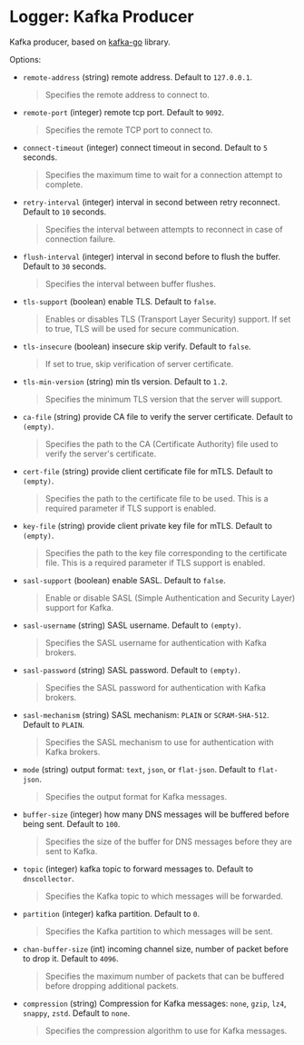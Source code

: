 # Logger: Kafka Producer

Kafka producer, based on [kafka-go](https://github.com/segmentio/kafka-go) library.

Options:

- `remote-address` (string) remote address. Default to `127.0.0.1`.
  > Specifies the remote address to connect to.
- `remote-port` (integer) remote tcp port. Default to `9092`.
  > Specifies the remote TCP port to connect to.
- `connect-timeout` (integer) connect timeout in second. Default to `5` seconds.
  > Specifies the maximum time to wait for a connection attempt to complete.
- `retry-interval` (integer) interval in second between retry reconnect. Default to `10` seconds.
  > Specifies the interval between attempts to reconnect in case of connection failure.
- `flush-interval` (integer) interval in second before to flush the buffer. Default to `30` seconds.
  > Specifies the interval between buffer flushes.
- `tls-support` (boolean) enable TLS. Default to `false`.
  > Enables or disables TLS (Transport Layer Security) support. If set to true, TLS will be used for secure communication.
- `tls-insecure` (boolean) insecure skip verify. Default to `false`.
  > If set to true, skip verification of server certificate.
- `tls-min-version` (string) min tls version. Default to `1.2`.
  > Specifies the minimum TLS version that the server will support.
- `ca-file` (string) provide CA file to verify the server certificate. Default to `(empty)`.
  > Specifies the path to the CA (Certificate Authority) file used to verify the server's certificate.
- `cert-file` (string) provide client certificate file for mTLS. Default to `(empty)`.
  > Specifies the path to the certificate file to be used. This is a required parameter if TLS support is enabled.
- `key-file` (string) provide client private key file for mTLS. Default to `(empty)`.
  > Specifies the path to the key file corresponding to the certificate file. This is a required parameter if TLS support is enabled.
- `sasl-support` (boolean) enable SASL. Default to `false`.
  > Enable or disable SASL (Simple Authentication and Security Layer) support for Kafka.
- `sasl-username` (string) SASL username. Default to `(empty)`.
  > Specifies the SASL username for authentication with Kafka brokers.
- `sasl-password` (string) SASL password. Default to `(empty)`.
  > Specifies the SASL password for authentication with Kafka brokers.
- `sasl-mechanism` (string) SASL mechanism: `PLAIN` or `SCRAM-SHA-512`. Default to `PLAIN`.
  > Specifies the SASL mechanism to use for authentication with Kafka brokers.
- `mode` (string)  output format: `text`, `json`, or `flat-json`. Default to `flat-json`.
  > Specifies the output format for Kafka messages.
- `buffer-size` (integer) how many DNS messages will be buffered before being sent. Default to `100`.
  > Specifies the size of the buffer for DNS messages before they are sent to Kafka.
- `topic` (integer) kafka topic to forward messages to. Default to `dnscollector`.
  > Specifies the Kafka topic to which messages will be forwarded.
- `partition` (integer) kafka partition. Default to `0`.
  > Specifies the Kafka partition to which messages will be sent.
- `chan-buffer-size` (int) incoming channel size, number of packet before to drop it. Default to `4096`.
  > Specifies the maximum number of packets that can be buffered before dropping additional packets.
- `compression` (string) Compression for Kafka messages: `none`, `gzip`, `lz4`, `snappy`, `zstd`. Default to `none`.
  > Specifies the compression algorithm to use for Kafka messages.
